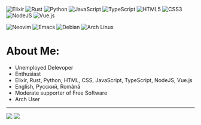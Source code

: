 ![Elixir](https://img.shields.io/badge/-Elixir-663299?style=for-the-badge&logo=elixir)
![Rust](https://img.shields.io/badge/Rust-000000?style=for-the-badge&logo=rust&logoColor=white)
![Python](https://img.shields.io/badge/-Python-FFCF3A?style=for-the-badge&logo=python)
![JavaScript](https://img.shields.io/badge/javascript-%23323330.svg?style=for-the-badge&logo=javascript&logoColor=%23F7DF1E)
![TypeScript](https://img.shields.io/badge/TypeScript-007ACC?style=for-the-badge&logo=typescript&logoColor=white)
![HTML5](https://img.shields.io/badge/html5-%23E34F26.svg?style=for-the-badge&logo=html5&logoColor=white)
![CSS3](https://img.shields.io/badge/css3-%231572B6.svg?style=for-the-badge&logo=css3&logoColor=white)
![NodeJS](https://img.shields.io/badge/node.js-6DA55F?style=for-the-badge&logo=node.js&logoColor=white)
![Vue.js](https://img.shields.io/badge/vuejs-%2335495e.svg?style=for-the-badge&logo=vuedotjs&logoColor=%234FC08D)

![Neovim](https://img.shields.io/badge/NeoVim-%2357A143.svg?&style=for-the-badge&logo=neovim&logoColor=white)
![Emacs](https://img.shields.io/badge/Emacs-%237F5AB6.svg?&style=for-the-badge&logo=gnu-emacs&logoColor=white)
![Debian](https://img.shields.io/badge/Debian-D70A53?style=for-the-badge&logo=debian&logoColor=white)
![Arch Linux](https://img.shields.io/badge/-Arch-F7F7F7?style=for-the-badge&logo=archlinux)


# About Me:

- Unemployed Delevoper
- Enthusiast
- Elixir, Rust, Python, HTML, CSS, JavaScript, TypeScript, NodeJS, Vue.js
- English, Русский, Română
- Moderate supporter of Free Software
- Arch User


- - -


![](https://github-profile-trophy.vercel.app/?username=libre-maiden&theme=onedark)
![](https://github-readme-stats.vercel.app/api/top-langs/?username=libre-maiden&langs_count=8&exclude_repo=st,encoder,dev&theme=dracula)
